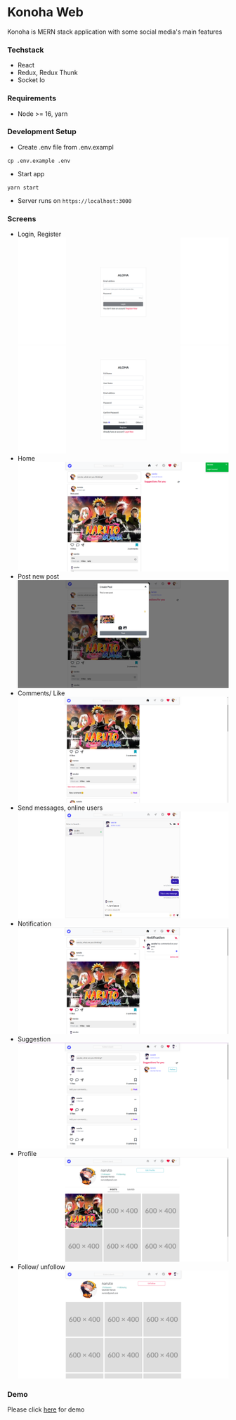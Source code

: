 <h1>Konoha Web</h1>
<p>Konoha is MERN stack application with some social media's main features</p>

### Techstack
- React
- Redux, Redux Thunk
- Socket Io

### Requirements
- Node >= 16, yarn

### Development Setup

- Create .env file from .env.exampl
```
cp .env.example .env
```

- Start app
```
yarn start
```

- Server runs on `https://localhost:3000`

### Screens
- Login, Register
![image](public/login.png)
![image](public/register.png)
- Home
![image](public/home.png)
- Post new post
![image](public/new-post.png)
- Comments/ Like
![image](public/comments.png)
- Send messages, online users
![image](public/send-message.png)
- Notification
![image](public/notification.png)
- Suggestion
![image](public/suggestion.png)
- Profile
![image](public/profile.png)
- Follow/ unfollow
![image](public/follow.png)

### Demo
Please click [here](https://aloha-web-git-master-tangkhanhchuong.vercel.app/) for demo